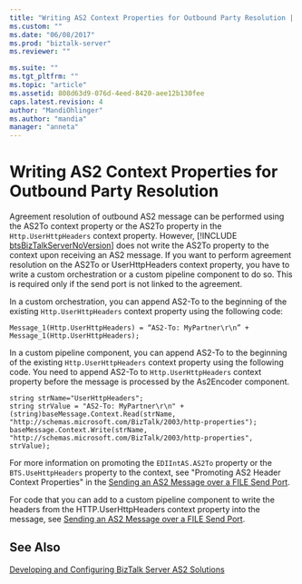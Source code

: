 ```yaml
---
title: "Writing AS2 Context Properties for Outbound Party Resolution | Microsoft Docs"
ms.custom: ""
ms.date: "06/08/2017"
ms.prod: "biztalk-server"
ms.reviewer: ""

ms.suite: ""
ms.tgt_pltfrm: ""
ms.topic: "article"
ms.assetid: 808d63d9-076d-4eed-8420-aee12b130fee
caps.latest.revision: 4
author: "MandiOhlinger"
ms.author: "mandia"
manager: "anneta"
---
```

# Writing AS2 Context Properties for Outbound Party Resolution
Agreement resolution of outbound AS2 message can be performed using the AS2To context property or the AS2To property in the `Http.UserHttpHeaders` context property. However, [!INCLUDE [btsBizTalkServerNoVersion](../includes/btsbiztalkservernoversion-md.md)] does not write the AS2To property to the context upon receiving an AS2 message. If you want to perform agreement resolution on the AS2To or UserHttpHeaders context property, you have to write a custom orchestration or a custom pipeline component to do so. This is required only if the send port is not linked to the agreement.  
  
 In a custom orchestration, you can append AS2-To to the beginning of the existing `Http.UserHttpHeaders` context property using the following code:  
  
```  
Message_1(Http.UserHttpHeaders) = “AS2-To: MyPartner\r\n” + Message_1(Http.UserHttpHeaders);  
```  
  
 In a custom pipeline component, you can append AS2-To to the beginning of the existing `Http.UserHttpHeaders` context property using the following code. You need to append AS2-To to `Http.UserHttpHeaders` context property before the message is processed by the As2Encoder component.  
  
```  
string strName="UserHttpHeaders";  
string strValue = "AS2-To: MyPartner\r\n" + (string)baseMessage.Context.Read(strName, "http://schemas.microsoft.com/BizTalk/2003/http-properties");  
baseMessage.Context.Write(strName, "http://schemas.microsoft.com/BizTalk/2003/http-properties", strValue);  
```  
  
 For more information on promoting the `EDIIntAS.AS2To` property or the `BTS.UseHttpHeaders` property to the context, see "Promoting AS2 Header Context Properties" in the [Sending an AS2 Message over a FILE Send Port](../core/sending-an-as2-message-over-a-file-send-port.md).  
  
 For code that you can add to a custom pipeline component to write the headers from the HTTP.UserHttpHeaders context property into the message, see [Sending an AS2 Message over a FILE Send Port](../core/sending-an-as2-message-over-a-file-send-port.md).  
  
## See Also  
 [Developing and Configuring BizTalk Server AS2 Solutions](../core/developing-and-configuring-biztalk-server-as2-solutions.md)